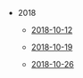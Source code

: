 * 2018
  
  * [2018-10-12](workSummary/2018/2018-10-12.md)

  * [2018-10-19](workSummary/2018/2018-10-19.md)

  * [2018-10-26](workSummary/2018/2018-10-26.md)